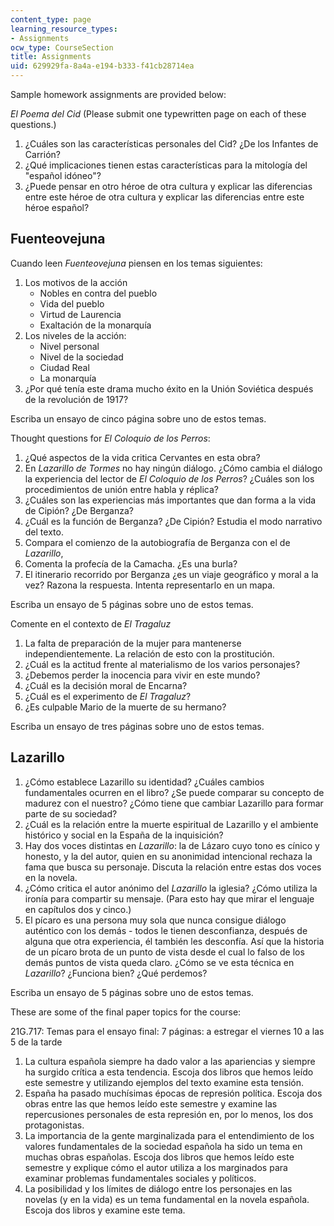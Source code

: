 ```yaml
---
content_type: page
learning_resource_types:
- Assignments
ocw_type: CourseSection
title: Assignments
uid: 629929fa-8a4a-e194-b333-f41cb28714ea
---
```


Sample homework assignments are provided below:

_El Poema del Cid_ (Please submit one typewritten page on each of these questions.)

1.  ¿Cuáles son las características personales del Cid? ¿De los Infantes de Carrión?
2.  ¿Qué implicaciones tienen estas características para la mitología del "español idóneo"?
3.  ¿Puede pensar en otro héroe de otra cultura y explicar las diferencias entre este héroe de otra cultura y explicar las diferencias entre este héroe español?

Fuenteovejuna
-------------

Cuando leen _Fuenteovejuna_ piensen en los temas siguientes:

1.  Los motivos de la acción
    *   Nobles en contra del pueblo
    *   Vida del pueblo
    *   Virtud de Laurencia
    *   Exaltación de la monarquía
2.  Los niveles de la acción:
    *   Nivel personal
    *   Nivel de la sociedad
    *   Ciudad Real
    *   La monarquía
3.  ¿Por qué tenía este drama mucho éxito en la Unión Soviética después de la revolución de 1917?

Escriba un ensayo de cinco página sobre uno de estos temas.

Thought questions for _El Coloquio de los Perros_:

1.  ¿Qué aspectos de la vida critica Cervantes en esta obra?
2.  En _Lazarillo de Tormes_ no hay ningún diálogo. ¿Cómo cambia el diálogo la experiencia del lector de _El Coloquio de los Perros_? ¿Cuáles son los procedimientos de unión entre habla y réplica?
3.  ¿Cuáles son las experiencias más importantes que dan forma a la vida de Cipión? ¿De Berganza?
4.  ¿Cuál es la función de Berganza? ¿De Cipión? Estudia el modo narrativo del texto.
5.  Compara el comienzo de la autobiografía de Berganza con el de _Lazarillo_,
6.  Comenta la profecía de la Camacha. ¿Es una burla?
7.  El itinerario recorrido por Berganza ¿es un viaje geográfico y moral a la vez? Razona la respuesta. Intenta representarlo en un mapa.

Escriba un ensayo de 5 páginas sobre uno de estos temas.

Comente en el contexto de _El Tragaluz_

1.  La falta de preparación de la mujer para mantenerse independientemente. La relación de esto con la prostitución.
2.  ¿Cuál es la actitud frente al materialismo de los varios personajes?
3.  ¿Debemos perder la inocencia para vivir en este mundo?
4.  ¿Cuál es la decisión moral de Encarna?
5.  ¿Cuál es el experimento de _El Tragaluz_?
6.  ¿Es culpable Mario de la muerte de su hermano?

Escriba un ensayo de tres páginas sobre uno de estos temas.

Lazarillo
---------

1.  ¿Cómo establece Lazarillo su identidad? ¿Cuáles cambios fundamentales ocurren en el libro? ¿Se puede comparar su concepto de madurez con el nuestro? ¿Cómo tiene que cambiar Lazarillo para formar parte de su sociedad?
2.  ¿Cuál es la relación entre la muerte espiritual de Lazarillo y el ambiente histórico y social en la España de la inquisición?
3.  Hay dos voces distintas en _Lazarillo_: la de Lázaro cuyo tono es cínico y honesto, y la del autor, quien en su anonimidad intencional rechaza la fama que busca su personaje. Discuta la relación entre estas dos voces en la novela.
4.  ¿Cómo critica el autor anónimo del _Lazarillo_ la iglesia? ¿Cómo utiliza la ironía para compartir su mensaje. (Para esto hay que mirar el lenguaje en capítulos dos y cinco.)
5.  El pícaro es una persona muy sola que nunca consigue diálogo auténtico con los demás - todos le tienen desconfianza, después de alguna que otra experiencia, él también les desconfía. Así que la historia de un pícaro brota de un punto de vista desde el cual lo falso de los demás puntos de vista queda claro. ¿Cómo se ve esta técnica en _Lazarillo_? ¿Funciona bien? ¿Qué perdemos?

Escriba un ensayo de 5 páginas sobre uno de estos temas.

These are some of the final paper topics for the course:

21G.717: Temas para el ensayo final: 7 páginas: a estregar el viernes 10 a las 5 de la tarde

1.  La cultura española siempre ha dado valor a las apariencias y siempre ha surgido crítica a esta tendencia. Escoja dos libros que hemos leído este semestre y utilizando ejemplos del texto examine esta tensión.
2.  España ha pasado muchísimas épocas de represión política. Escoja dos obras entre las que hemos leído este semestre y examine las repercusiones personales de esta represión en, por lo menos, los dos protagonistas.
3.  La importancia de la gente marginalizada para el entendimiento de los valores fundamentales de la sociedad española ha sido un tema en muchas obras españolas. Escoja dos libros que hemos leído este semestre y explique cómo el autor utiliza a los marginados para examinar problemas fundamentales sociales y políticos.
4.  La posibilidad y los límites de diálogo entre los personajes en las novelas (y en la vida) es un tema fundamental en la novela española. Escoja dos libros y examine este tema.